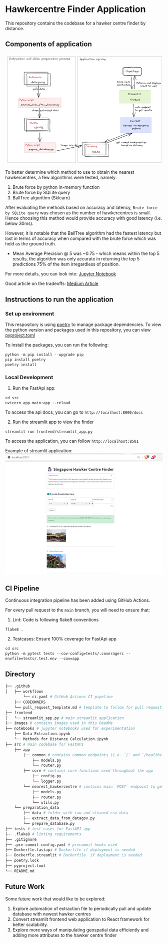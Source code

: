 # Hawkercentre Finder Application
This repository contains the codebase for a hawker centre finder by distance.

## Components of application
![Solution components](images/solution_components.png)

To better determine which method to use to obtain the nearest hawkercentres, a few algorithms were tested, namely:
1. Brute force by python in-memory function
2. Brute force by SQLite query
3. BallTree algorithm (Sklearn)

After evaluating the methods based on accuracy and latency, `Brute force by SQLite query` was chosen as the number of hawkercentres is small. Hence choosing this method would provide accuracy with good latency (i.e. below 30ms). 

However, it is notable that the BallTree algorithm had the fastest latency but lost in terms of accuracy when compared with the brute force which was held as the ground truth. 
* Mean Average Precision @ 5 was ~0.75 - which means within the top 5 results, the algorithm was only accurate in returning the top 5 predictions 75% of the item irregardless of position.

For more details, you can look into: [Jupyter Notebook](/notebooks/Methods%20for%20Distance%20Calculation.ipynb)

Good article on the tradeoffs: [Medium Article](https://towardsdatascience.com/tree-algorithms-explained-ball-tree-algorithm-vs-kd-tree-vs-brute-force-9746debcd940)

## Instructions to run the application
### Set up environment
This respository is using [poetry](https://python-poetry.org/) to manage package dependencies.
To view the python version and packages used in this repository, you can view [pyproject.toml](pyproject.toml)

To install the packages, you can run the following:
```
python -m pip install --upgrade pip
pip install poetry
poetry install
```

### Local  Development
1. Run the FastApi app:
```
cd src
uvicorn app.main:app --reload
```
To access the api docs, you can go to `http://localhost:8000/docs`

2. Run the streamlit app to view the finder
```
streamlit run frontend/streamlit_app.py
```
To access the application, you can follow `http://localhost:8501`

Example of streamlit application: ![Solution components](images/streamlit_app.jpg)


## CI Pipeline
Continuous integration pipeline has been added using GitHub Actions.

For every pull request to the `main` branch, you will need to ensure that:
1. Lint: Code is following flake8 conventions
```
flake8 .
```
2. Testcases: Ensure 100% coverage for FastApi app
```
cd src
python -m pytest tests --cov-config=tests/.coveragerc --envfile=tests/.test.env --cov=app
```

## Directory
```bash
├── .github
│   ├── workflows
        └── ci.yaml # GitHub Actions CI pipeline
    ├── CODEOWNERS
    └── pull_request_template.md # template to follow for pull request
├── frontend
│   └── streamlit_app.py # main streamlit application
├── images # contains images used in this ReadMe
├── notebooks # jupyter notebooks used for experimentation
    ├── Data Extraction.ipynb
    └── Methods for Distance Calculation.ipynb
├── src # main codebase for FastAPI
    ├── app
        ├── common # contains common endpoints (i.e. `/` and `/healthz`)
            ├── models.py
            └── router.py
        ├── core # contains core functions used throughout the app
            ├── config.py
            └── logger.py
        └── nearest_hawkercentre # contains main `POST` endpoint to get nearest hawkercentre
            ├── models.py
            ├── router.py
            └── utils.py
    └── preparation_data
        ├── data # folder with raw and cleaned csv data
        ├── extract_data_from_datagov.py
        └── prepare_database.py
├── tests # test cases for FastAPI app
├── .flake8 # linting requirements
├── .gitignore
├── .pre-commit-config.yaml # precommit hooks used
├── Dockerfle.fastapi # Dockerfile if deployment is needed
├── Dockerfle.streamlit # Dockerfile  if deployment is needed
├── poetry.lock
├── pyproject.toml
└── README.md
```

## Future Work
Some future work that would like to be explored:
1. Explore automation of extraction file to periodically pull and update database with newest hawker centres
2. Convert streamlit frontend web application to React framework for better scalability.
3. Explore more ways of manipulating geospatial data efficiently and adding more attributes to the hawker centre finder
